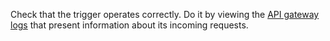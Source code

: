 Check that the trigger operates correctly. Do it by viewing the [API gateway logs](../../api-gateway/operations/api-gw-logs.md) that present information about its incoming requests.